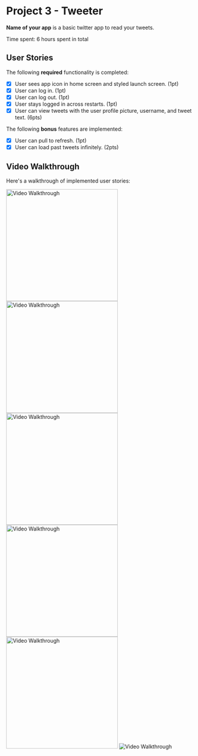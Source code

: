 # Project 3 - Tweeter

**Name of your app** is a basic twitter app to read your tweets.

Time spent: 6 hours spent in total

## User Stories

The following **required** functionality is completed:

- [x] User sees app icon in home screen and styled launch screen. (1pt)
- [x] User can log in. (1pt)
- [x] User can log out. (1pt)
- [x] User stays logged in across restarts. (1pt)
- [x] User can view tweets with the user profile picture, username, and tweet text. (6pts)

The following **bonus** features are implemented:

- [x] User can pull to refresh. (1pt)
- [x] User can load past tweets infinitely. (2pts)

## Video Walkthrough

Here's a walkthrough of implemented user stories:

<img src='https://i.imgur.com/k4EgrO8.gif' title='Video Walkthrough' width='300' alt='Video Walkthrough' />
<img src='https://i.imgur.com/aHOtowU.gif' title='Video Walkthrough' width='300' alt='Video Walkthrough' />
<img src='https://i.imgur.com/RoY5rzw.gif' title='Video Walkthrough' width='300' alt='Video Walkthrough' />
<img src='https://i.imgur.com/r5WyYxr.gif' title='Video Walkthrough' width='300' alt='Video Walkthrough' />
<br>
<img src='https://i.imgur.com/UNOjRtu.gif' title='Video Walkthrough' width='300' alt='Video Walkthrough' />
<img src='https://i.imgur.com/zgWnlIw.gif' title='Video Walkthrough' width='' alt='Video Walkthrough' />


